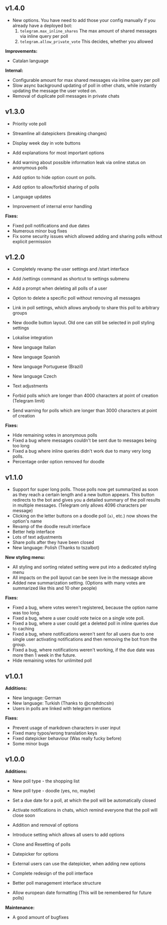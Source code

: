 ## v1.4.0
- New options. You have need to add those your config manually if you already have a deployed bot:
    1. `telegram.max_inline_shares` The max amount of shared messages via inline query per poll
    2. `telegram.allow_private_vote` This decides, whether you allowed 

**Improvements:**
- Catalan language

**Internal:**
- Configurable amount for max shared messages via inline query per poll
- Slow async background updating of poll in other chats, while instantly updating the message the user voted on.
- Removal of duplicate poll messages in private chats

## v1.3.0
- Priority vote poll
- Streamline all datepickers (breaking changes)
- Display week day in vote buttons
- Add explanations for most important options
- Add warning about possible information leak via online status on anonymous polls
- Add option to hide option count on polls.
- Add option to allow/forbid sharing of polls

- Language updates
- Improvement of internal error handling

**Fixes:**
- Fixed poll notifications and due dates
- Numerous minor bug fixes
- Fix some security issues which allowed adding and sharing polls without explicit permission


## v1.2.0
- Completely revamp the user settings and /start interface
- Add /settings command as shortcut to settings submenu
- Add a prompt when deleting all polls of a user
- Option to delete a specific poll without removing all messages
- Link in poll settings, which allows anybody to share this poll to arbitrary groups
- New doodle button layout. Old one can still be selected in poll styling settings

- Lokalise integration
- New language Italian
- New language Spanish
- New language Portuguese (Brazil)
- New language Czech
- Text adjustments
- Forbid polls which are longer than 4000 characters at point of creation (Telegram limit)
- Send warning for polls which are longer than 3000 characters at point of creation

**Fixes:**
- Hide remaining votes in anonymous polls
- Fixed a bug where messages couldn't be sent due to messages being too long
- Fixed a bug where inline queries didn't work due to many very long polls.
- Percentage order option removed for doodle

## v1.1.0
- Support for super long polls. Those polls now get summarized as soon as they reach a certain length and a new button appears.
    This button redirects to the bot and gives you a detailed summary of the poll results in multiple messages. (Telegram only allows 4096 characters per message)
- Clicking on the letter buttons on a doodle poll (`a)`, etc.) now shows the option's name
- Revamp of the doodle result interface
- Better help interface
- Lots of text adjustments
- Share polls after they have been closed
- New language: Polish (Thanks to tszalbot)

**New styling menu:**
- All styling and sorting related setting were put into a dedicated styling menu
- All impacts on the poll layout can be seen live in the message above
- Added new summarization setting. (Options with many votes are summarized like this and 10 oher people)

**Fixes:**
- Fixed a bug, where votes weren't registered, because the option name was too long.
- Fixed a bug, where a user could vote twice on a single vote poll.
- Fixed a bug, where a user could get a deleted poll in inline queries due to caching
- Fixed a bug, where notifications weren't sent for all users due to one single user activating notifications and then removing the bot from the group.
- Fixed a bug, where notifications weren't working, if the due date was more then 1 week in the future.
- Hide remaining votes for unlimited poll

## v1.0.1
**Additions:**
- New language: German
- New language: Turkish (Thanks to @cnpltdncsln)
- Users in polls are linked with telegram mentions

**Fixes:**
- Prevent usage of markdown characters in user input
- Fixed many typos/wrong translation keys
- Fixed datepicker behaviour (Was really fucky before)
- Some minor bugs

## v1.0.0

**Additions:**
- New poll type - the shopping list
- New poll type - doodle (yes, no, maybe)
- Set a due date for a poll, at which the poll will be automatically closed
- Activate notifications in chats, which remind everyone that the poll will close soon
- Addition and removal of options
- Introduce setting which allows all users to add options 
- Clone and Resetting of polls

- Datepicker for options
- External users can use the datepicker, when adding new options
- Complete redesign of the poll interface
- Better poll management interface structure
- Allow european date formatting (This will be remembered for future polls)


**Maintenance:**
- A good amount of bugfixes
